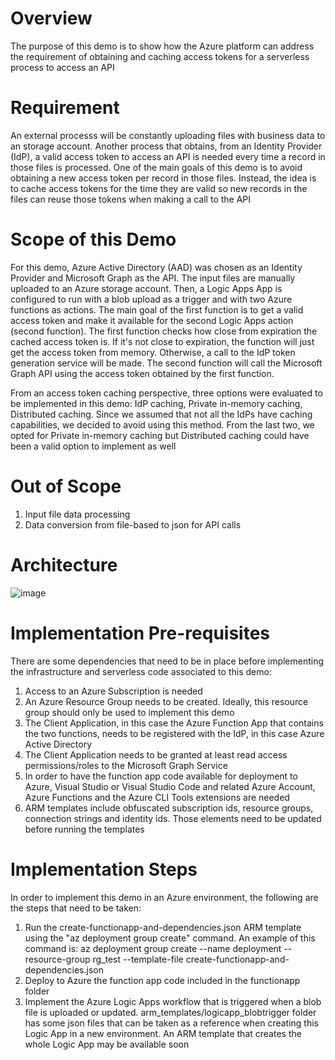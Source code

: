 # Overview
The purpose of this demo is to show how the Azure platform can address the requirement of obtaining and caching access tokens for a serverless process to access an API

# Requirement
An external processs will be constantly uploading files with business data to an storage account. Another process that obtains, from an Identity Provider (IdP), a valid access token to access an API is needed every time a record in those files is processed. One of the main goals of this demo is to avoid obtaining a new access token per record in those files. Instead, the idea is to cache access tokens for the time they are valid so new records in the files can reuse those tokens when making a call to the API

# Scope of this Demo
For this demo, Azure Active Directory (AAD) was chosen as an Identity Provider and Microsoft Graph as the API. The input files are manually uploaded to an Azure storage account. Then, a Logic Apps App is configured to run with a blob upload as a trigger and with two Azure functions as actions. The main goal of the first function is to get a valid access token and make it available for the second Logic Apps action (second function). The first function checks how close from expiration the cached access token is. If it's not close to expiration, the function will just get the access token from memory. Otherwise, a call to the IdP token generation service will be made. The second function will call the Microsoft Graph API using the access token obtained by the first function.

From an access token caching perspective, three options were evaluated to be implemented in this demo: IdP caching, Private in-memory caching, Distributed caching. Since we assumed that not all the IdPs have caching capabilities, we decided to avoid using this method. From the last two, we opted for Private in-memory caching but Distributed caching could have been a valid option to implement as well 

# Out of Scope
1. Input file data processing
2. Data conversion from file-based to json for API calls 

# Architecture

![image](https://user-images.githubusercontent.com/91332911/134840789-beb3a93c-fe13-4493-9738-1e22f9078b41.png)


# Implementation Pre-requisites
There are some dependencies that need to be in place before implementing the infrastructure and serverless code associated to this demo:
1. Access to an Azure Subscription is needed
2. An Azure Resource Group needs to be created. Ideally, this resource group should only be used to implement this demo 
3. The Client Application, in this case  the Azure Function App that contains the two functions, needs to be registered with the IdP, in this case Azure Active Directory 
4. The Client Application needs to be granted at least read access permissions/roles to the Microsoft Graph Service
5. In order to have the function app code available for deployment to Azure, Visual Studio or Visual Studio Code and related Azure Account, Azure Functions and the Azure CLI Tools extensions are needed
6. ARM templates include obfuscated subscription ids, resource groups, connection strings and identity ids. Those elements need to be updated before running the templates   

# Implementation Steps
In order to implement this demo in an Azure environment, the following are the steps that need to be taken:
1. Run the create-functionapp-and-dependencies.json ARM template using the "az deployment group create" command. An example of this command is:
   az deployment group create --name deployment --resource-group rg_test --template-file create-functionapp-and-dependencies.json
2. Deploy to Azure the function app code included in the functionapp folder
3. Implement the Azure Logic Apps workflow that is triggered when a blob file is uploaded or updated. arm_templates/logicapp_blobtrigger folder has some json files that can be taken as a reference when creating this Logic App in a new environment. An ARM template that creates the whole Logic App may be available soon

